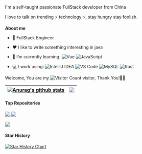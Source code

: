 
I'm a self-taught passionate FullStack developer from China 

I love to talk on trending ⚡ technology ⚡, stay hungry stay foolish.

**About me**

- 💼 FullStack Engineer 

- ❤️ I like to write something interesting in java



- 🌱 I’m currently learning:
 ![Vue](https://img.shields.io/badge/Vue.js-35495E?logo=vue.js&logoColor=4FC08D)
 ![JavaScript](https://img.shields.io/badge/JavaScript-000000?logo=JavaScript&logoColor=FFCA28)
-  💻 I work using: 
 ![IntelliJ IDEA](https://img.shields.io/badge/-IntelliJ%20Idea-blue?logo=IntelliJIDEA&logoColor=FFCA28)
 ![VS Code](https://img.shields.io/badge/-VS%20Code-007ACC?style=plastic&logo=visual-studio-code)
 ![MySQL](https://img.shields.io/badge/-MySQL-yellowgreen?style=plastic&logo=MySQL&logoColor=white)
 ![Rust](https://img.shields.io/badge/-Rust-yellowgreen?style=plastic&logo=Rust&logoColor=FFCA29)
 
 Welcome, You are my ![Visitor Count](https://profile-counter.glitch.me/clbigdata/count.svg) visitor, Thank You!🎉🎉
 
| <a href="https://github.com/rogers3333/github-readme-stats"><img align="center" src="https://github-readme-stats.vercel.app/api?username=rogers3333&show_icons=true&include_all_commits=true&theme=buefy&hide_border=true" alt="Anurag's github stats" /></a> | <a href="https://github.com/rogers3333/github-readme-stats"><img align="center" src="https://github-readme-stats.vercel.app/api/top-langs/?username=rogers3333&layout=compact&theme=buefy&hide_border=true" /></a> |
| ------------- | ------------- |

#### Top Repositories

<a href="https://github.com/rogers3333/SolanaMobileApp">
  <img align="center" src="https://github-readme-stats.vercel.app/api/pin/?username=rogers3333&repo=SolanaMobileApp&theme=buefy" />
</a>
<a href="https://github.com/rogers3333/shield_trade_sys">
  <img align="center" src="https://github-readme-stats.vercel.app/api/pin/?username=rogers3333&repo=shield_trade_sys&theme=buefy" />
</a>

<br />
<br />
<a href="https://github.com/rogers3333/actix-web-order">
  <img align="center" src="https://github-readme-stats.vercel.app/api/pin/?username=rogers3333&repo=actix-web-order&theme=buefy" />
</a>

  #### Star History

[![Star History Chart](https://api.star-history.com/svg?repos=rogers3333/shield_trade_sys&type=Date)](https://star-history.com/#rogers3333/shield_trade_sys&Date)


